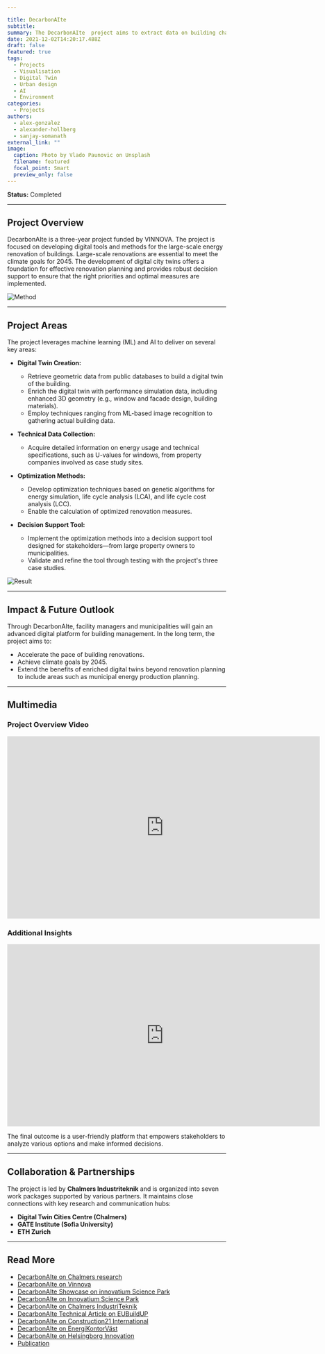 ```yaml
---

title: DecarbonAIte
subtitle: 
summary: The DecarbonAIte  project aims to extract data on building characteristics from public databases. Use this information to elaborate and reinforce urban digital twin models. Finally, through this platform, to propose optimal renovation measures. The system to be implemented targets various stakeholders, from building owners to policy makers.
date: 2021-12-02T14:20:17.488Z
draft: false
featured: true
tags:
  - Projects
  - Visualisation
  - Digital Twin
  - Urban design
  - AI
  - Environment
categories:
  - Projects
authors:
  - alex-gonzalez
  - alexander-hollberg
  - sanjay-somanath
external_link: ""
image:
  caption: Photo by Vlado Paunovic on Unsplash
  filename: featured
  focal_point: Smart
  preview_only: false
---
```

**Status:** Completed

---

## Project Overview

DecarbonAIte is a three-year project funded by VINNOVA. The project is focused on developing digital tools and methods for the large-scale energy renovation of buildings. Large-scale renovations are essential to meet the climate goals for 2045. The development of digital city twins offers a foundation for effective renovation planning and provides robust decision support to ensure that the right priorities and optimal measures are implemented.

![Method](https://build-up.ec.europa.eu/system/files/inline-images/0001.jpg)

---

## Project Areas

The project leverages machine learning (ML) and AI to deliver on several key areas:

- **Digital Twin Creation:**  
  - Retrieve geometric data from public databases to build a digital twin of the building.  
  - Enrich the digital twin with performance simulation data, including enhanced 3D geometry (e.g., window and facade design, building materials).  
  - Employ techniques ranging from ML-based image recognition to gathering actual building data.

- **Technical Data Collection:**  
  - Acquire detailed information on energy usage and technical specifications, such as U-values for windows, from property companies involved as case study sites.

- **Optimization Methods:**  
  - Develop optimization techniques based on genetic algorithms for energy simulation, life cycle analysis (LCA), and life cycle cost analysis (LCC).  
  - Enable the calculation of optimized renovation measures.

- **Decision Support Tool:**  
  - Implement the optimization methods into a decision support tool designed for stakeholders—from large property owners to municipalities.  
  - Validate and refine the tool through testing with the project's three case studies.

![Result](https://build-up.ec.europa.eu/system/files/inline-images/0004.jpg)

---

## Impact & Future Outlook

Through DecarbonAIte, facility managers and municipalities will gain an advanced digital platform for building management. In the long term, the project aims to:
- Accelerate the pace of building renovations.
- Achieve climate goals by 2045.
- Extend the benefits of enriched digital twins beyond renovation planning to include areas such as municipal energy production planning.

---

## Multimedia

### Project Overview Video
<iframe width="720" height="420" src="https://www.youtube.com/embed/xkUafLEHw98?si=fBQIO0PEKb-MkGDp" title="YouTube video player" frameborder="0" allow="accelerometer; autoplay; clipboard-write; encrypted-media; gyroscope; picture-in-picture; web-share" referrerpolicy="strict-origin-when-cross-origin" allowfullscreen></iframe>

### Additional Insights
<iframe width="720" height="420" src="https://www.youtube.com/embed/RbzWp-3OlS0?si=MgJpw5oRyxzsYuOn" title="YouTube video player" frameborder="0" allow="accelerometer; autoplay; clipboard-write; encrypted-media; gyroscope; picture-in-picture; web-share" referrerpolicy="strict-origin-when-cross-origin" allowfullscreen></iframe>

The final outcome is a user-friendly platform that empowers stakeholders to analyze various options and make informed decisions.

---

## Collaboration & Partnerships

The project is led by **Chalmers Industriteknik** and is organized into seven work packages supported by various partners. It maintains close connections with key research and communication hubs:
- **Digital Twin Cities Centre (Chalmers)**
- **GATE Institute (Sofia University)**
- **ETH Zurich**

---

## Read More

- [DecarbonAIte on Chalmers research](https://research.chalmers.se/project/10568)
- [DecarbonAIte on Vinnova](https://www.vinnova.se/en/p/decarbonaite/)
- [DecarbonAIte Showcase on innovatium Science Park](https://innovatumsciencepark.se/projekt/decarbonaite/)
- [DecarbonAIte on Innovatium Science Park](https://innovatumsciencepark.se/nyheter/decarbonaite-haller-oss-i-framkant/)
- [DecarbonAIte on Chalmers IndustriTeknik](https://chalmersindustriteknik.se/en/project/decarbonaite/)
- [DecarbonAIte Technical Article on EUBuildUP](https://build-up.ec.europa.eu/en/resources-and-tools/articles/technical-article-decarbonaite-advancing-sustainable-building)
- [DecarbonAIte on Construction21 International](https://www.construction21.org/articles/h/technical-article-decarbonaite-advancing-sustainable-building-renovation-in-sweden-through-ai.html)
- [DecarbonAIte on EnergiKontorVäst](https://www.energikontorvast.se/sv/2023/11/13/ny-metod-for-snabb-omstallning-av-byggsektorn/)
- [DecarbonAIte on Helsingborg Innovation](https://innovation.helsingborg.se/initiativ/battre-beslutsunderlag-for-energirenovering-med-digital-tvilling/)
- [Publication](https://research.chalmers.se/en/publication/536967)
